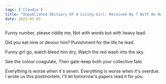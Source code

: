 ```yaml
---
tags: ['Claudia']
title: "Unpublished Obituary Of A Living Girl: Received By 7 With An Hour Delay"
date: 2023-03-03
---
```


Funny number, please riddle me,
Not with words but with heavy lead.

Did you eat nine or devour him?
Punishment for the life he lead.

Funny girl go, watch bleed him dry,
Watch the red wash into the sky.

See the colour coagulate,
Then gate-keep both your collective fate.

Everything is worse when it's seven.
Everything is worse when it's overdue.
I wrote us this postmortem,
I'll let tomorrow's papers read it for you.
